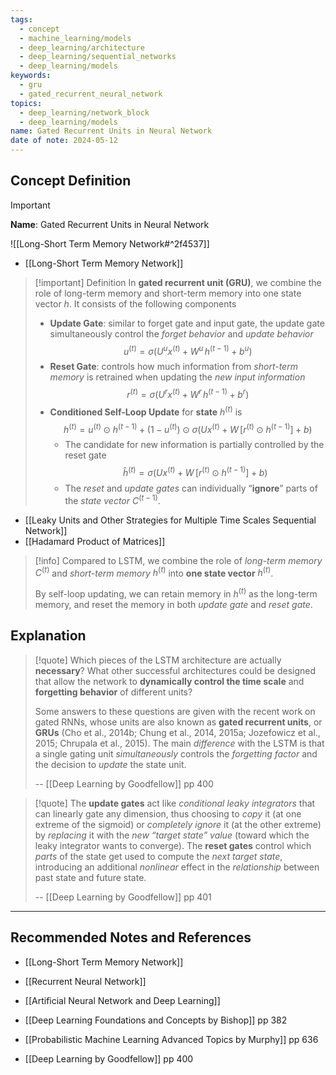 ```yaml
---
tags:
  - concept
  - machine_learning/models
  - deep_learning/architecture
  - deep_learning/sequential_networks
  - deep_learning/models
keywords:
  - gru
  - gated_recurrent_neural_network
topics:
  - deep_learning/network_block
  - deep_learning/models
name: Gated Recurrent Units in Neural Network
date of note: 2024-05-12
---
```


## Concept Definition

>[!important]
>**Name**: Gated Recurrent Units in Neural Network

![[Long-Short Term Memory Network#^2f4537]]

- [[Long-Short Term Memory Network]]

>[!important] Definition
>In **gated recurrent unit (GRU)**, we combine the role of long-term memory and short-term memory into one state vector $h$. It consists of the following components
>- **Update Gate**: similar to forget gate and input gate, the update gate simultaneously control the *forget behavior* and *update behavior* $$u^{(t)} =  \sigma\left(U^{u}x^{(t)} + W^{u}\,h^{(t-1)} + b^{u}\right)$$
>- **Reset Gate**: controls how much information from *short-term memory* is retrained when updating the *new input information* $$r^{(t)} =  \sigma\left(U^{r}x^{(t)} + W^{r}\,h^{(t-1)} + b^{r}\right)$$
>- **Conditioned Self-Loop Update** for **state** $h^{(t)}$  is $$h^{(t)} = u^{(t)} \odot h^{(t-1)} + \left(1 -u^{(t)}\right) \odot \sigma \left(U x^{(t)} + W\,[r^{(t)} \odot h^{(t-1)}] + b\right) $$
>	- The candidate for new information is partially controlled by the reset gate $$\hat{h}^{(t)} = \sigma \left(U x^{(t)} + W\,[r^{(t)} \odot h^{(t-1)}] + b\right)$$ 
>	- The *reset* and *update gates* can individually “**ignore**” parts of the *state vector* $C^{(t-1)}$.

- [[Leaky Units and Other Strategies for Multiple Time Scales Sequential Network]]
- [[Hadamard Product of Matrices]]

>[!info]
>Compared to LSTM, we combine the role of *long-term memory* $C^{(t)}$ and *short-term memory* $h^{(t)}$ into **one state vector** $h^{(t)}$. 
>
>By self-loop updating, we can retain memory in $h^{(t)}$ as the long-term memory, and reset the memory in both *update gate* and *reset gate*.



## Explanation

>[!quote]
>Which pieces of the LSTM architecture are actually **necessary**? What other successful architectures could be designed that allow the network to **dynamically control the time scale** and **forgetting behavior** of different units?  
>
>Some answers to these questions are given with the recent work on gated RNNs, whose units are also known as **gated recurrent units**, or **GRUs** (Cho et al., 2014b; Chung et al., 2014, 2015a; Jozefowicz et al., 2015; Chrupala et al., 2015). The main *difference* with the LSTM is that a single gating unit *simultaneously* controls the *forgetting factor* and the decision to *update* the state unit.
>
>-- [[Deep Learning by Goodfellow]] pp 400

>[!quote]
>The **update gates** act like *conditional leaky integrators* that can linearly gate any dimension, thus choosing to *copy* it (at one extreme of the sigmoid) or *completely ignore* it (at the other extreme) by *replacing* it with the *new “target state” value* (toward which the leaky integrator wants to converge). The **reset gates** control which *parts* of the state get used to compute the *next target state*, introducing an additional *nonlinear* effect in the *relationship* between past state and future state.  
>
>-- [[Deep Learning by Goodfellow]] pp 401




-----------
##  Recommended Notes and References


- [[Long-Short Term Memory Network]]
- [[Recurrent Neural Network]]
- [[Artificial Neural Network and Deep Learning]]

- [[Deep Learning Foundations and Concepts by Bishop]] pp 382
- [[Probabilistic Machine Learning Advanced Topics by Murphy]] pp 636
- [[Deep Learning by Goodfellow]] pp 400